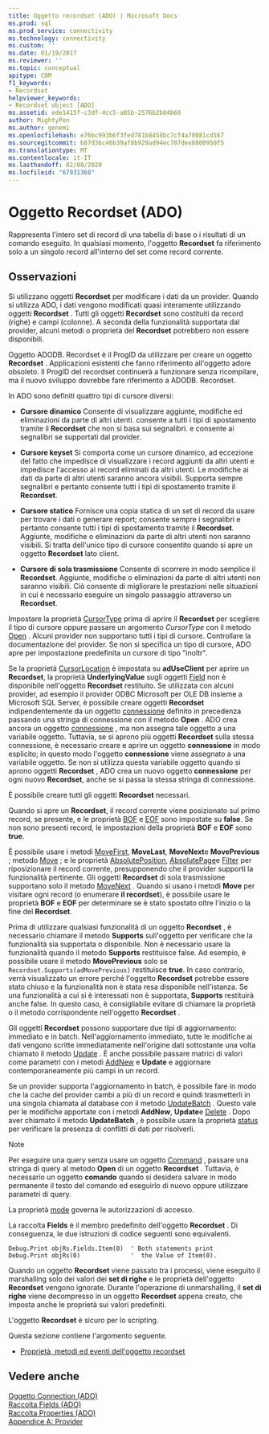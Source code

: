 ```yaml
---
title: Oggetto recordset (ADO) | Microsoft Docs
ms.prod: sql
ms.prod_service: connectivity
ms.technology: connectivity
ms.custom: ''
ms.date: 01/19/2017
ms.reviewer: ''
ms.topic: conceptual
apitype: COM
f1_keywords:
- Recordset
helpviewer_keywords:
- Recordset object [ADO]
ms.assetid: ede1415f-c3df-4cc5-a05b-2576b2b84b60
author: MightyPen
ms.author: genemi
ms.openlocfilehash: e76bc993b6f3fed781b8458bc7cf4a70081cd167
ms.sourcegitcommit: b87d36c46b39af8b929ad94ec707dee8800950f5
ms.translationtype: MT
ms.contentlocale: it-IT
ms.lasthandoff: 02/08/2020
ms.locfileid: "67931368"
---
```

# <a name="recordset-object-ado"></a>Oggetto Recordset (ADO)
Rappresenta l'intero set di record di una tabella di base o i risultati di un comando eseguito. In qualsiasi momento, l'oggetto **Recordset** fa riferimento solo a un singolo record all'interno del set come record corrente.  
  
## <a name="remarks"></a>Osservazioni  
 Si utilizzano oggetti **Recordset** per modificare i dati da un provider. Quando si utilizza ADO, i dati vengono modificati quasi interamente utilizzando oggetti **Recordset** . Tutti gli oggetti **Recordset** sono costituiti da record (righe) e campi (colonne). A seconda della funzionalità supportata dal provider, alcuni metodi o proprietà del **Recordset** potrebbero non essere disponibili.  
  
 Oggetto ADODB. Recordset è il ProgID da utilizzare per creare un oggetto **Recordset** . Applicazioni esistenti che fanno riferimento all'oggetto adore obsoleto. Il ProgID del recordset continuerà a funzionare senza ricompilare, ma il nuovo sviluppo dovrebbe fare riferimento a ADODB. Recordset.  
  
 In ADO sono definiti quattro tipi di cursore diversi:  
  
-   **Cursore dinamico** Consente di visualizzare aggiunte, modifiche ed eliminazioni da parte di altri utenti. consente a tutti i tipi di spostamento tramite il **Recordset** che non si basa sui segnalibri. e consente ai segnalibri se supportati dal provider.  
  
-   **Cursore keyset** Si comporta come un cursore dinamico, ad eccezione del fatto che impedisce di visualizzare i record aggiunti da altri utenti e impedisce l'accesso ai record eliminati da altri utenti. Le modifiche ai dati da parte di altri utenti saranno ancora visibili. Supporta sempre segnalibri e pertanto consente tutti i tipi di spostamento tramite il **Recordset**.  
  
-   **Cursore statico** Fornisce una copia statica di un set di record da usare per trovare i dati o generare report; consente sempre i segnalibri e pertanto consente tutti i tipi di spostamento tramite il **Recordset**. Aggiunte, modifiche o eliminazioni da parte di altri utenti non saranno visibili. Si tratta dell'unico tipo di cursore consentito quando si apre un oggetto **Recordset** lato client.  
  
-   **Cursore di sola trasmissione** Consente di scorrere in modo semplice il **Recordset**. Aggiunte, modifiche o eliminazioni da parte di altri utenti non saranno visibili. Ciò consente di migliorare le prestazioni nelle situazioni in cui è necessario eseguire un singolo passaggio attraverso un **Recordset**.  
  
 Impostare la proprietà [CursorType](../../../ado/reference/ado-api/cursortype-property-ado.md) prima di aprire il **Recordset** per scegliere il tipo di cursore oppure passare un argomento *CursorType* con il metodo [Open](../../../ado/reference/ado-api/open-method-ado-recordset.md) . Alcuni provider non supportano tutti i tipi di cursore. Controllare la documentazione del provider. Se non si specifica un tipo di cursore, ADO apre per impostazione predefinita un cursore di tipo "inoltr".  
  
 Se la proprietà [CursorLocation](../../../ado/reference/ado-api/cursorlocation-property-ado.md) è impostata su **adUseClient** per aprire un **Recordset**, la proprietà **UnderlyingValue** sugli oggetti [Field](../../../ado/reference/ado-api/field-object.md) non è disponibile nell'oggetto **Recordset** restituito. Se utilizzata con alcuni provider, ad esempio il provider ODBC Microsoft per OLE DB insieme a Microsoft SQL Server, è possibile creare oggetti **Recordset** indipendentemente da un oggetto [connessione](../../../ado/reference/ado-api/connection-object-ado.md) definito in precedenza passando una stringa di connessione con il metodo **Open** . ADO crea ancora un oggetto [connessione](../../../ado/reference/ado-api/connection-object-ado.md) , ma non assegna tale oggetto a una variabile oggetto. Tuttavia, se si aprono più oggetti **Recordset** sulla stessa connessione, è necessario creare e aprire un oggetto **connessione** in modo esplicito; in questo modo l'oggetto **connessione** viene assegnato a una variabile oggetto. Se non si utilizza questa variabile oggetto quando si aprono oggetti **Recordset** , ADO crea un nuovo oggetto **connessione** per ogni nuovo **Recordset**, anche se si passa la stessa stringa di connessione.  
  
 È possibile creare tutti gli oggetti **Recordset** necessari.  
  
 Quando si apre un **Recordset**, il record corrente viene posizionato sul primo record, se presente, e le proprietà [BOF](../../../ado/reference/ado-api/bof-eof-properties-ado.md) e [EOF](../../../ado/reference/ado-api/bof-eof-properties-ado.md) sono impostate su **false**. Se non sono presenti record, le impostazioni della proprietà **BOF** e **EOF** sono **true**.  
  
 È possibile usare i metodi [MoveFirst](../../../ado/reference/ado-api/movefirst-movelast-movenext-and-moveprevious-methods-ado.md), **MoveLast**, **MoveNext**e **MovePrevious** ; metodo [Move](../../../ado/reference/ado-api/move-method-ado.md) ; e le proprietà [AbsolutePosition](../../../ado/reference/ado-api/absoluteposition-property-ado.md), [AbsolutePage](../../../ado/reference/ado-api/absolutepage-property-ado.md)e [Filter](../../../ado/reference/ado-api/filter-property.md) per riposizionare il record corrente, presupponendo che il provider supporti la funzionalità pertinente. Gli oggetti **Recordset** di sola trasmissione supportano solo il metodo [MoveNext](../../../ado/reference/ado-api/movefirst-movelast-movenext-and-moveprevious-methods-ado.md) . Quando si usano i metodi **Move** per visitare ogni record (o enumerare **il recordset**), è possibile usare le proprietà **BOF** e **EOF** per determinare se è stato spostato oltre l'inizio o la fine del **Recordset**.  
  
 Prima di utilizzare qualsiasi funzionalità di un oggetto **Recordset** , è necessario chiamare il metodo **Supports** sull'oggetto per verificare che la funzionalità sia supportata o disponibile. Non è necessario usare la funzionalità quando il metodo **Supports** restituisce false. Ad esempio, è possibile usare il metodo **MovePrevious** solo se `Recordset.Supports(adMovePrevious)` restituisce **true**. In caso contrario, verrà visualizzato un errore perché l'oggetto **Recordset** potrebbe essere stato chiuso e la funzionalità non è stata resa disponibile nell'istanza. Se una funzionalità a cui si è interessati non è supportata, **Supports** restituirà anche false. In questo caso, è consigliabile evitare di chiamare la proprietà o il metodo corrispondente nell'oggetto **Recordset** .  
  
 Gli oggetti **Recordset** possono supportare due tipi di aggiornamento: immediato e in batch. Nell'aggiornamento immediato, tutte le modifiche ai dati vengono scritte immediatamente nell'origine dati sottostante una volta chiamato il metodo [Update](../../../ado/reference/ado-api/update-method.md) . È anche possibile passare matrici di valori come parametri con i metodi [AddNew](../../../ado/reference/ado-api/addnew-method-ado.md) e **Update** e aggiornare contemporaneamente più campi in un record.  
  
 Se un provider supporta l'aggiornamento in batch, è possibile fare in modo che la cache del provider cambi a più di un record e quindi trasmetterli in una singola chiamata al database con il metodo [UpdateBatch](../../../ado/reference/ado-api/updatebatch-method.md) . Questo vale per le modifiche apportate con i metodi **AddNew**, **Update**e [Delete](../../../ado/reference/ado-api/delete-method-ado-recordset.md) . Dopo aver chiamato il metodo **UpdateBatch** , è possibile usare la proprietà [status](../../../ado/reference/ado-api/status-property-ado-recordset.md) per verificare la presenza di conflitti di dati per risolverli.  
  
> [!NOTE]
>  Per eseguire una query senza usare un oggetto [Command](../../../ado/reference/ado-api/command-object-ado.md) , passare una stringa di query al metodo **Open** di un oggetto **Recordset** . Tuttavia, è necessario un oggetto **comando** quando si desidera salvare in modo permanente il testo del comando ed eseguirlo di nuovo oppure utilizzare parametri di query.  
  
 La proprietà [mode](../../../ado/reference/ado-api/mode-property-ado.md) governa le autorizzazioni di accesso.  
  
 La raccolta **Fields** è il membro predefinito dell'oggetto **Recordset** . Di conseguenza, le due istruzioni di codice seguenti sono equivalenti.  
  
```  
Debug.Print objRs.Fields.Item(0)  ' Both statements print   
Debug.Print objRs(0)              '  the Value of Item(0).  
```  
  
 Quando un oggetto **Recordset** viene passato tra i processi, viene eseguito il marshalling solo dei valori dei **set di righe** e le proprietà dell'oggetto **Recordset** vengono ignorate. Durante l'operazione di unmarshalling, il **set di righe** viene decompresso in un oggetto **Recordset** appena creato, che imposta anche le proprietà sui valori predefiniti.  
  
 L'oggetto **Recordset** è sicuro per lo scripting.  
  
 Questa sezione contiene l'argomento seguente.  
  
-   [Proprietà, metodi ed eventi dell'oggetto recordset](../../../ado/reference/ado-api/recordset-object-properties-methods-and-events.md)  
  
## <a name="see-also"></a>Vedere anche  
 [Oggetto Connection (ADO)](../../../ado/reference/ado-api/connection-object-ado.md)   
 [Raccolta Fields (ADO)](../../../ado/reference/ado-api/fields-collection-ado.md)   
 [Raccolta Properties (ADO)](../../../ado/reference/ado-api/properties-collection-ado.md)   
 [Appendice A: Provider](../../../ado/guide/appendixes/appendix-a-providers.md)
